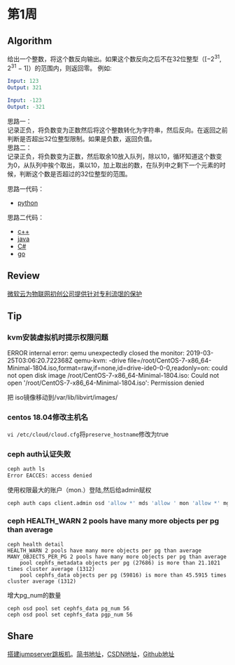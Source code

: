# 第1周

## Algorithm

给出一个整数，将这个数反向输出。如果这个数反向之后不在32位整型（[−2<sup>31</sup>,  2<sup>31</sup> − 1]）的范围内，则返回零。
例如:

```yaml
Input: 123
Output: 321

Input: -123
Output: -321
```

思路一：  
记录正负，将负数变为正数然后将这个整数转化为字符串，然后反向。在返回之前判断是否超出32位整型限制。如果是负数，返回负值。  
思路二：  
记录正负，将负数变为正数，然后取余10放入队列，除以10，循环知道这个数变为0，从队列中挨个取出，乘以10，加上取出的数，在队列中之剩下一个元素的时候，判断这个数是否超过的32位整型的范围。  
  
思路一代码：  

* [python](../leetcode/2-Reverse-Integer/reverse-integer.py)

思路二代码：  

* [c++](../leetcode/2-Reverse-Integer/reverse-integer.cpp)
* [java](../leetcode/2-Reverse-Integer/reverse-integer.java)
* [C#](../leetcode/2-Reverse-Integer/reverse-integer.cs)
* [go](../leetcode/2-Reverse-Integer/reverse-integer.go)

## Review

[微软云为物联网初创公司提供针对专利流氓的保护](https://techcrunch.com/2019/03/28/microsoft-gives-500-patents-to-startups/)

## Tip

### kvm安装虚拟机时提示权限问题

ERROR    internal error: qemu unexpectedly closed the monitor: 2019-03-25T03:06:20.722368Z qemu-kvm: -drive file=/root/CentOS-7-x86_64-Minimal-1804.iso,format=raw,if=none,id=drive-ide0-0-0,readonly=on: could not open disk image /root/CentOS-7-x86_64-Minimal-1804.iso: Could not open '/root/CentOS-7-x86_64-Minimal-1804.iso': Permission denied

把 iso镜像移动到/var/lib/libvirt/images/

### centos 18.04修改主机名

`vi /etc/cloud/cloud.cfg`将`preserve_hostname`修改为true

### ceph auth认证失败

```bash
ceph auth ls
Error EACCES: access denied
```

使用权限最大的账户（mon.）登陆,然后给admin赋权

```bash
ceph auth caps client.admin osd 'allow *' mds 'allow ' mon 'allow *' mgr 'allow *' --name mon. --keyring /var/lib/ceph/mon/ceph/keyring
```

### ceph HEALTH_WARN 2 pools have many more objects per pg than average

```shell
ceph health detail
HEALTH_WARN 2 pools have many more objects per pg than average
MANY_OBJECTS_PER_PG 2 pools have many more objects per pg than average
    pool cephfs_metadata objects per pg (27686) is more than 21.1021 times cluster average (1312)
    pool cephfs_data objects per pg (59816) is more than 45.5915 times cluster average (1312)
```

增大pg_num的数量

```shell
ceph osd pool set cephfs_data pg_num 56
ceph osd pool set cephfs_data pgp_num 56
```

## Share

[搭建jumpserver跳板机](http://songjxin.cn/?p=629)。[简书地址](https://www.jianshu.com/p/9a55221b3729)，[CSDN地址](https://blog.csdn.net/s7799653/article/details/88903545)，[Github地址](../share/搭建jumpserver跳板机)
